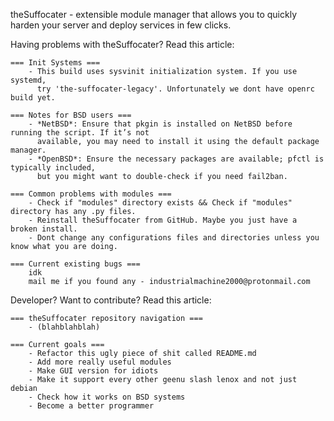 theSuffocater - extensible module manager that allows you to
quickly harden your server and deploy services in few clicks.

Having problems with theSuffocater? Read this article:

    === Init Systems ===
        - This build uses sysvinit initialization system. If you use systemd,
          try 'the-suffocater-legacy'. Unfortunately we dont have openrc build yet.
        
    === Notes for BSD users ===
        - *NetBSD*: Ensure that pkgin is installed on NetBSD before running the script. If it’s not
          available, you may need to install it using the default package manager.
        - *OpenBSD*: Ensure the necessary packages are available; pfctl is typically included,
          but you might want to double-check if you need fail2ban.
    
    === Common problems with modules ===
        - Check if "modules" directory exists && Check if "modules" directory has any .py files.
        - Reinstall theSuffocater from GitHub. Maybe you just have a broken install.
        - Dont change any configurations files and directories unless you know what you are doing.
    
    === Current existing bugs ===
        idk
        mail me if you found any - industrialmachine2000@protonmail.com


Developer? Want to contribute? Read this article:
    
    === theSuffocater repository navigation ===
        - (blahblahblah)

    === Current goals ===
        - Refactor this ugly piece of shit called README.md
        - Add more really useful modules
        - Make GUI version for idiots
        - Make it support every other geenu slash lenox and not just debian
        - Check how it works on BSD systems
        - Become a better programmer
